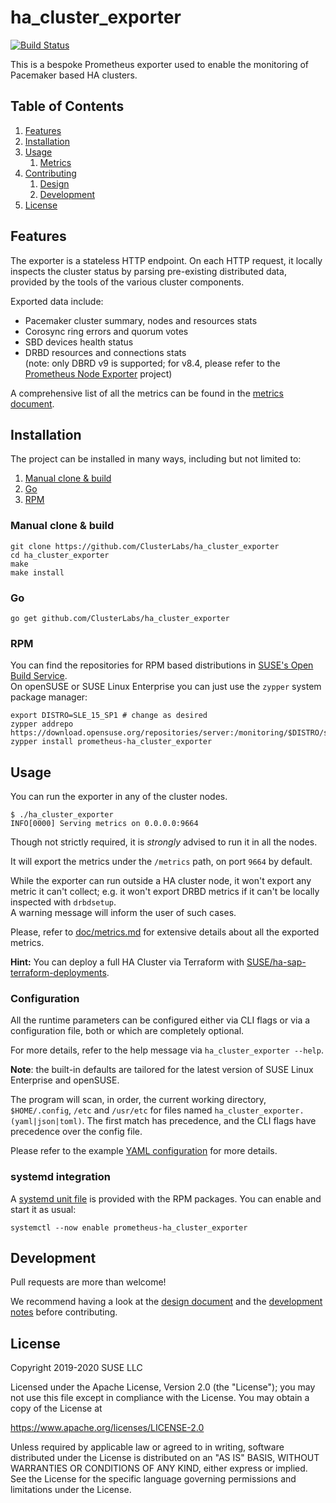 # ha_cluster_exporter

[![Build Status](https://travis-ci.org/ClusterLabs/ha_cluster_exporter.svg?branch=master)](https://travis-ci.org/ClusterLabs/ha_cluster_exporter)

This is a bespoke Prometheus exporter used to enable the monitoring of Pacemaker based HA clusters.  

## Table of Contents
1. [Features](#features)
2. [Installation](#installation)
3. [Usage](#usage)
   1. [Metrics](doc/metrics.md)
5. [Contributing](#contributing)
   1. [Design](doc/design.md)
   2. [Development](doc/development.md)
5. [License](#license)

## Features

The exporter is a stateless HTTP endpoint. On each HTTP request, it locally inspects the cluster status by parsing pre-existing distributed data, provided by the tools of the various cluster components.

Exported data include:
- Pacemaker cluster summary, nodes and resources stats 
- Corosync ring errors and quorum votes
- SBD devices health status 
- DRBD resources and connections stats  
  (note: only DBRD v9 is supported; for v8.4, please refer to the [Prometheus Node Exporter](https://github.com/prometheus/node_exporter) project)

A comprehensive list of all the metrics can be found in the [metrics document](doc/metrics.md).

## Installation

The project can be installed in many ways, including but not limited to:

1. [Manual clone & build](#manual-clone-&-build)
2. [Go](#go)
3. [RPM](#rpm)

### Manual clone & build

```
git clone https://github.com/ClusterLabs/ha_cluster_exporter
cd ha_cluster_exporter
make
make install
```

### Go

```
go get github.com/ClusterLabs/ha_cluster_exporter
```

### RPM
You can find the repositories for RPM based distributions in [SUSE's Open Build Service](https://build.opensuse.org/package/show/server:monitoring/prometheus-ha_cluster_exporter).  
On openSUSE or SUSE Linux Enterprise you can just use the `zypper` system package manager:
```shell
export DISTRO=SLE_15_SP1 # change as desired
zypper addrepo https://download.opensuse.org/repositories/server:/monitoring/$DISTRO/server:monitoring.repo
zypper install prometheus-ha_cluster_exporter
```

## Usage

You can run the exporter in any of the cluster nodes. 

```
$ ./ha_cluster_exporter  
INFO[0000] Serving metrics on 0.0.0.0:9664
```

Though not strictly required, it is _strongly_ advised to run it in all the nodes.

It will export the metrics under the `/metrics` path, on port `9664` by default.

While the exporter can run outside a HA cluster node, it won't export any metric it can't collect; e.g. it won't export DRBD metrics if it can't be locally inspected with `drbdsetup`.  
A warning message will inform the user of such cases.

Please, refer to [doc/metrics.md](doc/metrics.md) for extensive details about all the exported metrics.

**Hint:**
You can deploy a full HA Cluster via Terraform with [SUSE/ha-sap-terraform-deployments](https://github.com/SUSE/ha-sap-terraform-deployments).

### Configuration

All the runtime parameters can be configured either via CLI flags or via a configuration file, both or which are completely optional.

For more details, refer to the help message via `ha_cluster_exporter --help`.

**Note**:
the built-in defaults are tailored for the latest version of SUSE Linux Enterprise and openSUSE.

The program will scan, in order, the current working directory, `$HOME/.config`, `/etc` and `/usr/etc` for files named `ha_cluster_exporter.(yaml|json|toml)`.
The first match has precedence, and the CLI flags have precedence over the config file.

Please refer to the example [YAML configuration](ha_cluster_exporter.yaml) for more details.

### systemd integration

A [systemd unit file](ha_cluster_exporter.service) is provided with the RPM packages. You can enable and start it as usual:  

```
systemctl --now enable prometheus-ha_cluster_exporter
```

## Development

Pull requests are more than welcome!

We recommend having a look at the [design document](doc/design.md) and the [development notes](doc/development.md) before contributing.

## License

Copyright 2019-2020 SUSE LLC

Licensed under the Apache License, Version 2.0 (the "License");
you may not use this file except in compliance with the License.
You may obtain a copy of the License at

   https://www.apache.org/licenses/LICENSE-2.0

Unless required by applicable law or agreed to in writing, software
distributed under the License is distributed on an "AS IS" BASIS,
WITHOUT WARRANTIES OR CONDITIONS OF ANY KIND, either express or implied.
See the License for the specific language governing permissions and
limitations under the License.
